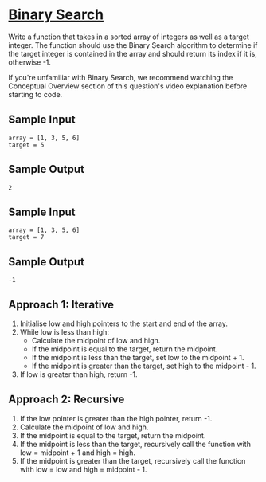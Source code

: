 # [Binary Search](./BinarySearch.java)

Write a function that takes in a sorted array of integers as well as a target
integer. The function should use the Binary Search algorithm to determine if
the target integer is contained in the array and should return its index if it
is, otherwise -1.

If you're unfamiliar with Binary Search, we recommend watching the Conceptual
Overview section of this question's video explanation before starting to code.

## Sample Input

`array = [1, 3, 5, 6]`
<br>
`target = 5`

## Sample Output

`2`

## Sample Input

`array = [1, 3, 5, 6]`
<br>
`target = 7`

## Sample Output

`-1`

## Approach 1: Iterative

1. Initialise low and high pointers to the start and end of the array.
2. While low is less than high:
   - Calculate the midpoint of low and high.
   - If the midpoint is equal to the target, return the midpoint.
   - If the midpoint is less than the target, set low to the midpoint + 1.
   - If the midpoint is greater than the target, set high to the midpoint - 1.
3. If low is greater than high, return -1.

## Approach 2: Recursive

1. If the low pointer is greater than the high pointer, return -1.
2. Calculate the midpoint of low and high.
3. If the midpoint is equal to the target, return the midpoint.
4. If the midpoint is less than the target, recursively call the function with
   low = midpoint + 1 and high = high.
5. If the midpoint is greater than the target, recursively call the function with
   low = low and high = midpoint - 1.
